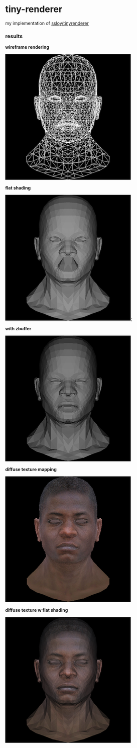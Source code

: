 # tiny-renderer
my implementation of [ssloy/tinyrenderer](https://github.com/ssloy/tinyrenderer)

### results
**wireframe rendering**

![wireframe](/out/wireframe.png "wireframe")

**flat shading**

![flat shading](/out/flatshading.png "flat shading");

**with zbuffer**

![w zbuffer](/out/zbuffer.png "w zbuffer")

**diffuse texture mapping**

![diffuse](/out/diffuse.png "diffuse texture mappings")

**diffuse texture w flat shading**

![diffuse w fs](/out/diffuse_w_flat_shading.png "diffuse w fs")